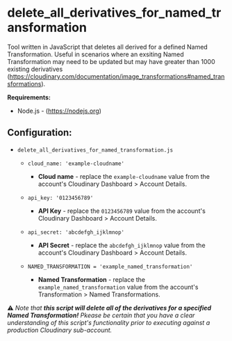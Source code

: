# delete_all_derivatives_for_named_transformation

Tool written in JavaScript that deletes all derived for a defined Named Transformation. Useful in scenarios where an exsiting Named Transformation may need to be updated but may have greater than 1000 existing derivatives (https://cloudinary.com/documentation/image_transformations#named_transformations).

**Requirements:**
- Node.js - (https://nodejs.org)

## Configuration:

- `delete_all_derivatives_for_named_transformation.js`
  - `cloud_name: 'example-cloudname'`
    - **Cloud name** - replace the `example-cloudname` value from the account's Cloudinary Dashboard > Account Details.
  - `api_key: '0123456789'`
    - **API Key** - replace the `0123456789` value from the account's Cloudinary Dashboard > Account Details.
  - `api_secret: 'abcdefgh_ijklmnop'`
    - **API Secret** - replace the `abcdefgh_ijklmnop` value from the account's Cloudinary Dashboard > Account Details.

  - `NAMED_TRANSFORMATION = 'example_named_transformation'`
    - **Named Transformation** - replace the `example_named_transformation` value from the account's Transformation > Named Transformations.

:warning: *Note that **this script will delete all of the derivatives for a specified Named Transformation!** Pkease be certain that you have a clear understanding of this script's functionality prior to executing against a production Cloudinary sub-account.*
